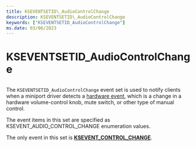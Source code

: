 ```yaml
---
title: KSEVENTSETID\_AudioControlChange
description: KSEVENTSETID\_AudioControlChange
keywords: ["KSEVENTSETID_AudioControlChange"]
ms.date: 03/06/2023
---
```



# KSEVENTSETID\_AudioControlChange


## <span id="ddk_kseventsetid_audiocontrolchange_ks"></span><span id="DDK_KSEVENTSETID_AUDIOCONTROLCHANGE_KS"></span>


The `KSEVENTSETID_AudioControlChange` event set is used to notify clients when a miniport driver detects a [hardware event](./hardware-events.md), which is a change in a hardware volume-control knob, mute switch, or other type of manual control.

The event items in this set are specified as KSEVENT\_AUDIO\_CONTROL\_CHANGE enumeration values.

The only event in this set is [**KSEVENT\_CONTROL\_CHANGE**](ksevent-control-change.md).

 

